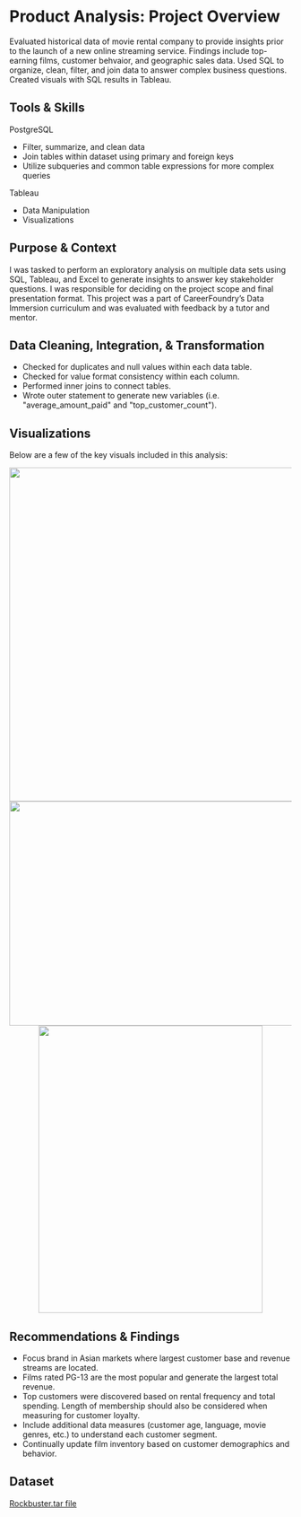 # Product Analysis: Project Overview
Evaluated historical data of movie rental company to provide insights prior to the launch of a new online streaming service. Findings include top-earning films, customer behvaior, and geographic sales data. Used SQL to organize, clean, filter, and join data to answer complex business questions. Created visuals with SQL results in Tableau.

## Tools & Skills
PostgreSQL
* Filter, summarize, and clean data
* Join tables within dataset using primary and foreign keys
* Utilize subqueries and common table expressions for more complex queries

Tableau
* Data Manipulation
* Visualizations

## Purpose & Context
I was tasked to perform an exploratory analysis on multiple data sets using SQL, Tableau, and Excel to generate insights to answer key stakeholder questions. I was responsible for deciding on the project scope and final presentation format. This project was a part of 
CareerFoundry’s Data Immersion curriculum and was evaluated with feedback by a tutor and mentor.

## Data Cleaning, Integration, & Transformation
* Checked for duplicates and null values within each data table.
* Checked for value format consistency within each column.
* Performed inner joins to connect tables.
* Wrote outer statement to generate new variables (i.e. "average_amount_paid" and "top_customer_count").

## Visualizations
Below are a few of the key visuals included in this analysis:
<p align="center">
<img src="https://github.com/ke177409/Product-Analysis/assets/118031032/cc8645e3-2c82-4aaa-a1dd-19541aeaa1cf" width="600" height="595">

<img src="https://github.com/ke177409/Product-Analysis/assets/118031032/eb6589fd-f029-49d5-9078-5d3114f023bc" width="600" height="400">

<img src="https://github.com/ke177409/Product-Analysis/assets/118031032/86e4c4ba-3c4e-4e21-97f6-d2215eeedf3d" width="400" height="512"/>
</p>

## Recommendations & Findings
* Focus brand in Asian markets where largest customer base and revenue streams are located.
* Films rated PG-13 are the most popular and generate the largest total revenue.
* Top customers were discovered based on rental frequency and total spending. Length of membership should also be considered when measuring for customer loyalty.
* Include additional data measures (customer age, language, movie genres, etc.) to understand each customer segment.
* Continually update film inventory based on customer demographics and behavior.

## Dataset
[Rockbuster.tar file](https://github.com/ke177409/Product-Analysis/blob/main/Rockbuster.zip)
